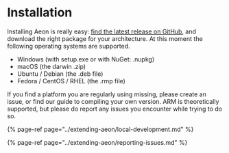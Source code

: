 # Installation

Installing Aeon is really easy: [find the latest release on GitHub](https://github.com/leinelissen/aeon/releases/latest), and download the right package for your architecture. At this moment the following operating systems are supported.

* Windows \(with setup.exe or with NuGet: .nupkg\)
* macOS \(the darwin .zip\)
* Ubuntu / Debian \(the .deb file\)
* Fedora / CentOS / RHEL \(the .rmp file\) 

If you find a platform you are regularly using missing, please create an issue, or find our guide to compiling your own version. ARM is theoretically supported, but please do report any issues you encounter while trying to do so.

{% page-ref page="../extending-aeon/local-development.md" %}

{% page-ref page="../extending-aeon/reporting-issues.md" %}





